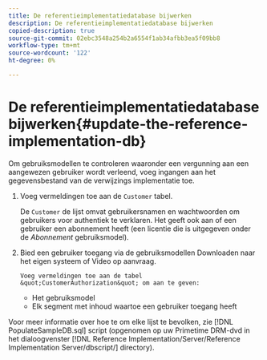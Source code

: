 ```yaml
---
title: De referentieimplementatiedatabase bijwerken
description: De referentieimplementatiedatabase bijwerken
copied-description: true
source-git-commit: 02ebc3548a254b2a6554f1ab34afbb3ea5f09bb8
workflow-type: tm+mt
source-wordcount: '122'
ht-degree: 0%

---
```


# De referentieimplementatiedatabase bijwerken{#update-the-reference-implementation-db}

Om gebruiksmodellen te controleren waaronder een vergunning aan een aangewezen gebruiker wordt verleend, voeg ingangen aan het gegevensbestand van de verwijzings implementatie toe.

1. Voeg vermeldingen toe aan de `Customer` tabel.

   De `Customer` de lijst omvat gebruikersnamen en wachtwoorden om gebruikers voor authentiek te verklaren. Het geeft ook aan of een gebruiker een abonnement heeft (een licentie die is uitgegeven onder de *Abonnement* gebruiksmodel).

1. Bied een gebruiker toegang via de gebruiksmodellen Downloaden naar het eigen systeem of Video op aanvraag.

       Voeg vermeldingen toe aan de tabel &quot;CustomerAuthorization&quot; om aan te geven:
   
   * Het gebruiksmodel
   * Elk segment met inhoud waartoe een gebruiker toegang heeft

Voor meer informatie over hoe te om elke lijst te bevolken, zie [!DNL PopulateSampleDB.sql] script (opgenomen op uw Primetime DRM-dvd in het dialoogvenster [!DNL Reference Implementation/Server/Reference Implementation Server/dbscript/] directory).
